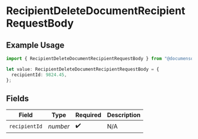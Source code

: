 # RecipientDeleteDocumentRecipientRequestBody

## Example Usage

```typescript
import { RecipientDeleteDocumentRecipientRequestBody } from "@documenso/sdk-typescript/models/operations";

let value: RecipientDeleteDocumentRecipientRequestBody = {
  recipientId: 9824.45,
};
```

## Fields

| Field              | Type               | Required           | Description        |
| ------------------ | ------------------ | ------------------ | ------------------ |
| `recipientId`      | *number*           | :heavy_check_mark: | N/A                |